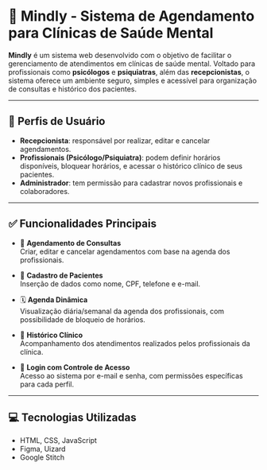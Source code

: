 # 🧠 Mindly - Sistema de Agendamento para Clínicas de Saúde Mental

**Mindly** é um sistema web desenvolvido com o objetivo de facilitar o gerenciamento de atendimentos em clínicas de saúde mental. Voltado para profissionais como **psicólogos** e **psiquiatras**, além das **recepcionistas**, o sistema oferece um ambiente seguro, simples e acessível para organização de consultas e histórico dos pacientes.

---

## 👥 Perfis de Usuário

- **Recepcionista**: responsável por realizar, editar e cancelar agendamentos.
- **Profissionais (Psicólogo/Psiquiatra)**: podem definir horários disponíveis, bloquear horários, e acessar o histórico clínico de seus pacientes.
- **Administrador**: tem permissão para cadastrar novos profissionais e colaboradores.

---

## ✅ Funcionalidades Principais

- 📅 **Agendamento de Consultas**  
  Criar, editar e cancelar agendamentos com base na agenda dos profissionais.

- 👤 **Cadastro de Pacientes**  
  Inserção de dados como nome, CPF, telefone e e-mail.

- 🗓️ **Agenda Dinâmica**  
  Visualização diária/semanal da agenda dos profissionais, com possibilidade de bloqueio de horários.

- 🧾 **Histórico Clínico**  
  Acompanhamento dos atendimentos realizados pelos profissionais da clínica.

- 🔐 **Login com Controle de Acesso**  
  Acesso ao sistema por e-mail e senha, com permissões específicas para cada perfil.

---

## 💻 Tecnologias Utilizadas

- HTML, CSS, JavaScript  
- Figma, Uizard  
- Google Stitch  
